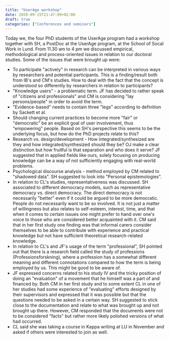 ```yaml
---
title: "UserAge workshop"
date: 2020-09-15T21:47:09+02:00
draft: true
categories: ["Conferences and seminars"]
---
```


Today we, the four PhD students of the UserAge program had a workshop together with SH, a PostDoc at the UserAge program, at the School of Socal Work in Lund. From 11.30 am to 4 pm we discussed empirical, methodological and process-oriented issues in relation to our doctoral studies. Some of the issues that were brought up were:

* To participate "actively" in research can be interpreted in various ways by researchers and potential participants. This is a finding/result both from IB's and CM's studies. How to deal with the fact that the concept is understood so differently by researchers in relation to participants?
* "Knowledge users" - a problematic term. JF has decided to rather speak of "citizens and professionals" and CM is considering "lay persons/people" in order to avoid the term.
* "Evidence-based" needs to contain three "legs" according to definition by Sackett et al.
* Should changing current practices to become more "fair" or "democratic" be an explicit goal of user involvement, thus "empowering" people. Based on SH's perspective this seems to be the underlying focus, but how do the PhD projects relate to this?
* Research vs. design/development - How integrated/synthesized are they and how integrated/synthesized should they be? OJ make a clear distinction but how fruitful is that separation and who does it serve? JF suggested that in applied fields like ours, solely focusing on producing knowledge can be a way of not sufficiently engaging with real-world problems.
* Psychological discourse analysis - method employed by CM related to "shadowed data". SH suggested to look into "Personal epistemologies".
* In relation to CL's studies, representativeness was discussed. SH associated to different democracy models, such as representative democracy vs. direct democracy. The direct democracy is not necessarily "better" even if it could be argued to be more democratic. People do not necessarily want to be so involved. It is not just a matter of willingness but also relates to self-esteem, interest, time, and that when it comes to certain issues one might prefer to hand over one's voice to those who are considered better acquainted with it. CM said that in her first study one finding was that informal carers consider themselves to be able to contribute with experience and practical knowledge but not have sufficient theoretical research-related knowledge.
* In relation to CL's and JF's usage of the term "professional", SH pointed out that there is a research field called the study of professions (Professionsforskning), where a profession has a somewhat different meaning and different connotations compared to how the term is being employed by us. This might be good to be aware of.
* JF expressed concerns related to his study IV and the tricky position of doing an "evaluation" of a movement that he himself was a part of and financed by. Both CM in her first study and to some extent CL in one of her studies had some experience of "evaluating" efforts designed by their supervisors and expressed that it was possible but that the questions needed to be asked in a certain way. SH suggested to stick close to the documentation and relate to what was brought up and not brought up there. However, CM responded that the documents were not to be considered "facts" but rather more likely polished versions of what had occurred.
* CL said she was taking a course in Kappa writing at LU in November and asked if others were interested to join as well.
